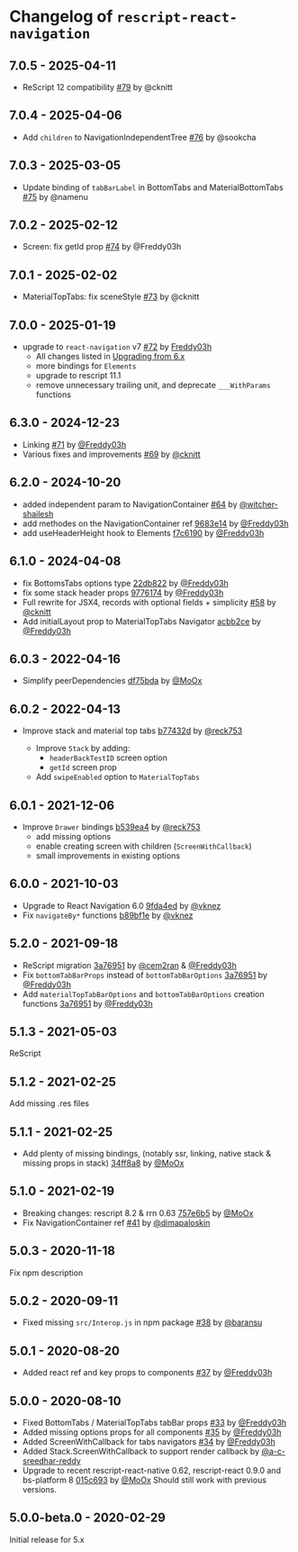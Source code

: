# Changelog of `rescript-react-navigation`

## 7.0.5 - 2025-04-11

- ReScript 12 compatibility [#79](https://github.com/rescript-react-native/rescript-react-navigation/pull/79) by @cknitt

## 7.0.4 - 2025-04-06

- Add `children` to NavigationIndependentTree [#76](https://github.com/rescript-react-native/rescript-react-navigation/pull/76) by @sookcha

## 7.0.3 - 2025-03-05

- Update binding of `tabBarLabel` in BottomTabs and MaterialBottomTabs [#75](https://github.com/rescript-react-native/rescript-react-navigation/pull/75) by @namenu

## 7.0.2 - 2025-02-12

- Screen: fix getId prop [#74](https://github.com/rescript-react-native/rescript-react-navigation/pull/74) by @Freddy03h

## 7.0.1 - 2025-02-02

- MaterialTopTabs: fix sceneStyle [#73](https://github.com/rescript-react-native/rescript-react-navigation/pull/73) by @cknitt

## 7.0.0 - 2025-01-19

- upgrade to `react-navigation` v7 [#72](https://github.com/rescript-react-native/rescript-react-navigation/pull/72) by [Freddy03h](https://github.com/Freddy03h)
  - All changes listed in [Upgrading from 6.x](https://reactnavigation.org/docs/upgrading-from-6.x/)
  - more bindings for `Elements`
  - upgrade to rescript 11.1
  - remove unnecessary trailing unit, and deprecate `___WithParams` functions

## 6.3.0 - 2024-12-23

- Linking [#71](https://github.com/rescript-react-native/rescript-react-navigation/pull/71) by [@Freddy03h](https://github.com/Freddy03h)
- Various fixes and improvements [#69](https://github.com/rescript-react-native/rescript-react-navigation/pull/69) by [@cknitt](https://github.com/cknitt)

## 6.2.0 - 2024-10-20

- added independent param to NavigationContainer [#64](https://github.com/rescript-react-native/rescript-react-navigation/pull/64) by [@witcher-shailesh](https://github.com/witcher-shailesh)
- add methodes on the NavigationContainer ref [9683e14](https://github.com/rescript-react-native/rescript-react-navigation/commit/9683e140d63dccbd14867180a26e58d86f5b65df) by [@Freddy03h](https://github.com/Freddy03h)
- add useHeaderHeight hook to Elements [f7c6190](https://github.com/rescript-react-native/rescript-react-navigation/commit/f7c61906df8d9a09e0372e3a5f12e856619ae634) by [@Freddy03h](https://github.com/Freddy03h)

## 6.1.0 - 2024-04-08

- fix BottomsTabs options type [22db822](https://github.com/rescript-react-native/rescript-react-navigation/commit/22db8227688dd08f7e36810351ca3b646dcb0f1a) by [@Freddy03h](https://github.com/Freddy03h)
- fix some stack header props [9776174](https://github.com/rescript-react-native/rescript-react-navigation/commit/9776174ca6b030f8fcb6b4142d5d41c57519a00d) by [@Freddy03h](https://github.com/Freddy03h)
- Full rewrite for JSX4, records with optional fields + simplicity [#58](https://github.com/rescript-react-native/rescript-react-navigation/pull/58) by [@cknitt](https://github.com/cknitt)
- Add initialLayout prop to MaterialTopTabs Navigator [acbb2ce](https://github.com/rescript-react-native/rescript-react-navigation/commit/acbb2cec4ab7054fa185ed8b79fdd9d0e9dd9a2a) by [@Freddy03h](https://github.com/Freddy03h)

## 6.0.3 - 2022-04-16

- Simplify peerDependencies [df75bda](https://github.com/rescript-react-native/rescript-react-navigation/commit/df75bda) by [@MoOx](https://github.com/MoOx)

## 6.0.2 - 2022-04-13

- Improve stack and material top tabs [b77432d](https://github.com/rescript-react-native/rescript-react-navigation/commit/b77432d) by [@reck753](https://github.com/reck753)

  - Improve `Stack` by adding:
    - `headerBackTestID` screen option
    - `getId` screen prop
  - Add `swipeEnabled` option to `MaterialTopTabs`

## 6.0.1 - 2021-12-06

- Improve `Drawer` bindings [b539ea4](https://github.com/rescript-react-native/rescript-react-navigation/commit/b539ea4) by [@reck753](https://github.com/reck753)
  - add missing options
  - enable creating screen with children (`ScreenWithCallback`)
  - small improvements in existing options

## 6.0.0 - 2021-10-03

- Upgrade to React Navigation 6.0 [9fda4ed](https://github.com/rescript-react-native/rescript-react-navigation/commit/9fda4ed) by [@vknez](https://github.com/vknez)
- Fix `navigateBy*` functions [b89bf1e](https://github.com/rescript-react-native/rescript-react-navigation/commit/b89bf1e) by [@vknez](https://github.com/vknez)

## 5.2.0 - 2021-09-18

- ReScript migration [3a76951](https://github.com/rescript-react-native/rescript-react-navigation/commit/3a76951) by [@cem2ran](https://github.com/cem2ran) & [@Freddy03h](https://github.com/Freddy03h)
- Fix `bottomTabBarProps` instead of `bottomTabBarOptions` [3a76951](https://github.com/rescript-react-native/rescript-react-navigation/commit/3a76951) by [@Freddy03h](https://github.com/Freddy03h)
- Add `materialTopTabBarOptions` and `bottomTabBarOptions` creation functions [3a76951](https://github.com/rescript-react-native/rescript-react-navigation/commit/3a76951) by [@Freddy03h](https://github.com/Freddy03h)

## 5.1.3 - 2021-05-03

ReScript

## 5.1.2 - 2021-02-25

Add missing .res files

## 5.1.1 - 2021-02-25

- Add plenty of missing bindings, (notably ssr, linking, native stack & missing props in stack) [34ff8a8](https://github.com/rescript-react-native/rescript-react-navigation/commit/34ff8a8) by [@MoOx](https://github.com/MoOx)

## 5.1.0 - 2021-02-19

- Breaking changes: rescript 8.2 & rrn 0.63 [757e6b5](https://github.com/rescript-react-native/rescript-react-navigation/commit/757e6b5) by [@MoOx](https://github.com/MoOx)
- Fix NavigationContainer ref [#41](https://github.com/rescript-react-native/rescript-react-navigation/pull/41) by [@dimapaloskin](https://github.com/dimapaloskin)

## 5.0.3 - 2020-11-18

Fix npm description

## 5.0.2 - 2020-09-11

- Fixed missing `src/Interop.js` in npm package [#38](https://github.com/rescript-react-native/rescript-react-navigation/pull/38) by [@baransu](https://github.com/baransu)

## 5.0.1 - 2020-08-20

- Added react ref and key props to components [#37](https://github.com/rescript-react-native/rescript-react-navigation/pull/37) by [@Freddy03h](https://github.com/Freddy03h)

## 5.0.0 - 2020-08-10

- Fixed BottomTabs / MaterialTopTabs tabBar props [#33](https://github.com/rescript-react-native/rescript-react-navigation/pull/33) by [@Freddy03h](https://github.com/Freddy03h)
- Added missing options props for all components [#35](https://github.com/rescript-react-native/rescript-react-navigation/pull/35) by [@Freddy03h](https://github.com/Freddy03h)
- Added ScreenWithCallback for tabs navigators [#34](https://github.com/rescript-react-native/rescript-react-navigation/pull/34) by [@Freddy03h](https://github.com/Freddy03h)
- Added Stack.ScreenWithCallback to support render callback by [@a-c-sreedhar-reddy ](https://github.com/a-c-sreedhar-reddy)
- Upgrade to recent rescript-react-native 0.62, rescript-react 0.9.0 and bs-platform 8 [015c693](https://github.com/rescript-react-native/rescript-react-navigation/commit/015c693) by [@MoOx](https://github.com/MoOx)
  Should still work with previous versions.

## 5.0.0-beta.0 - 2020-02-29

Initial release for 5.x
